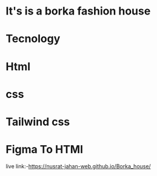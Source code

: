 # It's is a borka fashion house

# Tecnology
# Html
# css
# Tailwind css

# Figma To HTMl

live link:-https://nusrat-jahan-web.github.io/Borka_house/